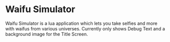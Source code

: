 # Waifu Simulator
Waifu Simulator is a lua application which lets you take selfies and more with waifus from various universes.
Currently only shows Debug Text and a background image for the Title Screen.

